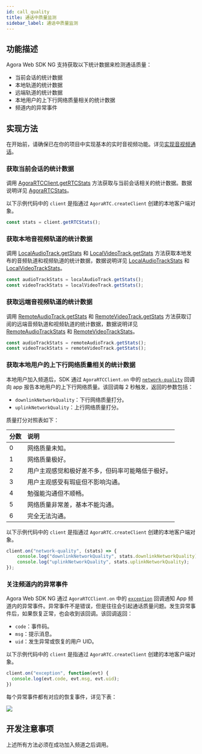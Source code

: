 ```yaml
---
id: call_quality
title: 通话中质量监测
sidebar_label: 通话中质量监测
---
```


## 功能描述
Agora Web SDK NG 支持获取以下统计数据来检测通话质量：
- 当前会话的统计数据
- 本地轨道的统计数据
- 远端轨道的统计数据
- 本地用户的上下行网络质量相关的统计数据
- 频道内的异常事件

## 实现方法

在开始前，请确保已在你的项目中实现基本的实时音视频功能。详见[实现音视频通话](basic_call.md)。

### 获取当前会话的统计数据
调用 [AgoraRTCClient.getRTCStats](/api/cn/interfaces/iagorartcclient.html#getrtcstats) 方法获取与当前会话相关的统计数据。数据说明详见 [AgoraRTCStats](/api/cn/interfaces/agorartcstats.html)。

以下示例代码中的 `client` 是指通过 `AgoraRTC.createClient` 创建的本地客户端对象。
```js
const stats = client.getRTCStats();
```

### 获取本地音视频轨道的统计数据
调用 [LocalAudioTrack.getStats](/api/cn/interfaces/ilocalaudiotrack.html#getstats) 和 [LocalVideoTrack.getStats](/api/cn/interfaces/ilocalvideotrack.html#getstats) 方法获取本地发布的音频轨道和视频轨道的统计数据，数据说明详见 [LocalAudioTrackStats](/api/cn/interfaces/localaudiotrackstats.html) 和 [LocalVideoTrackStats](/api/cn/interfaces/localvideotrackstats.html)。

```js
const audioTrackStats = localAudioTrack.getStats();
const videoTrackStats = localVideoTrack.getStats();
```

### 获取远端音视频轨道的统计数据
调用 [RemoteAudioTrack.getStats](/api/cn/interfaces/iremoteaudiotrack.html#getstats) 和 [RemoteVideoTrack.getStats](/api/cn/interfaces/iremotevideotrack.html#getstats) 方法获取订阅的远端音频轨道和视频轨道的统计数据，数据说明详见 [RemoteAudioTrackStats](/api/cn/interfaces/remoteaudiotrackstats.html) 和 [RemoteVideoTrackStats](/api/cn/interfaces/remotevideotrackstats.html)。

```js
const audioTrackStats = remoteAudioTrack.getStats();
const videoTrackStats = remoteVideoTrack.getStats();
```

### 获取本地用户的上下行网络质量相关的统计数据
本地用户加入频道后，SDK 通过 `AgoraRTCClient.on` 中的 [`network-quality`](/api/cn/interfaces/iagorartcclient.html#event_network_quality) 回调向 app 报告本地用户的上下行网络质量。该回调每 2 秒触发，返回的参数包括：
- `downlinkNetworkQuality`：下行网络质量打分。
- `uplinkNetworkQuality`：上行网络质量打分。

质量打分对照表如下：

| 分数   | 说明                                                         |
| -------- | :----------------------------------------------------------- |
| 0        | 网络质量未知。                                        |
| 1        | 网络质量极好。                                      |
| 2        | 用户主观感觉和极好差不多，但码率可能略低于极好。 |
| 3        | 用户主观感受有瑕疵但不影响沟通。                       |
| 4        | 勉强能沟通但不顺畅。                                    |
| 5        | 网络质量非常差，基本不能沟通。                         |
| 6        | 完全无法沟通。                         |

以下示例代码中的 `client` 是指通过 `AgoraRTC.createClient` 创建的本地客户端对象。

``` javascript
client.on("network-quality", (stats) => {
    console.log("downlinkNetworkQuality", stats.downlinkNetworkQuality);
    console.log("uplinkNetworkQuality", stats.uplinkNetworkQuality);
});
```

### 关注频道内的异常事件
Agora Web SDK NG 通过 `AgoraRTCClient.on` 中的 [`exception`](/api/cn/interfaces/iagorartcclient.html#event_exception) 回调通知 App 频道内的异常事件。异常事件不是错误，但是往往会引起通话质量问题。发生异常事件后，如果恢复正常，也会收到该回调。该回调返回：
- `code`：事件码。
- `msg`：提示消息。
- `uid`：发生异常或恢复的用户 UID。

以下示例代码中的 `client` 是指通过 `AgoraRTC.createClient` 创建的本地客户端对象。
``` javascript
client.on("exception", function(evt) {
  console.log(evt.code, evt.msg, evt.uid);
})
```

每个异常事件都有对应的恢复事件，详见下表：

![](assets/exception-event.png)

## 开发注意事项

上述所有方法必须在成功加入频道之后调用。